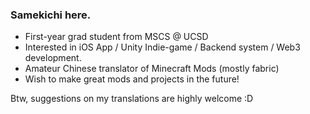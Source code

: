 ### Samekichi here.
- First-year grad student from MSCS @ UCSD
- Interested in iOS App / Unity Indie-game / Backend system / Web3 development.
- Amateur Chinese translator of Minecraft Mods (mostly fabric)
- Wish to make great mods and projects in the future!

Btw, suggestions on my translations are highly welcome :D
<!--
**Samekichi/Samekichi** is a ✨ _special_ ✨ repository because its `README.md` (this file) appears on your GitHub profile.

Here are some ideas to get you started:

- 🔭 I’m currently working on ...
- 🌱 I’m currently learning ...
- 👯 I’m looking to collaborate on ...
- 🤔 I’m looking for help with ...
- 💬 Ask me about ...
- 📫 How to reach me: ...
- 😄 Pronouns: ...
- ⚡ Fun fact: ...
-->
